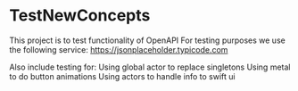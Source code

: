 # TestNewConcepts

 This project is to test functionality of OpenAPI
 For testing purposes we use the following service: https://jsonplaceholder.typicode.com

Also include testing for:
Using global actor to replace singletons
Using metal to do button animations
Using actors to handle info to swift ui
